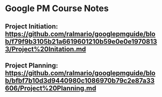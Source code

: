 # Google PM Course Notes

## Project Initiation: https://github.com/ralmario/googlepmguide/blob/f79f9b3105b21a6619601210b59e0e0e19708133/Project%20Initation.md

## Project Planning: https://github.com/ralmario/googlepmguide/blob/bfbf7b10d3d9440980c1086970b79c2e87a33606/Project%20Planning.md
